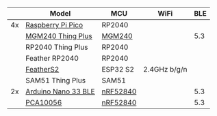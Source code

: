 |   |Model           |MCU|WiFi|BLE|
|---|---|---|---|---|
|4x|[Raspberry Pi Pico](https://www.raspberrypi.com/products/raspberry-pi-pico/)|RP2040|||
||[MGM240 Thing Plus](https://www.sparkfun.com/products/20270)|[MGM240](https://www.silabs.com/wireless/zigbee/efr32mg24-series-2-modules/device.mgm240pa22vna)||5.3|
||RP2040 Thing Plus|RP2040|||
||Feather RP2040|RP2040|||
||[FeatherS2](https://feathers2.io/)|ESP32 S2|2.4GHz b/g/n||
||SAM51 Thing Plus|SAM51|||
|2x|[Arduino Nano 33 BLE](https://store.arduino.cc/products/arduino-nano-33-ble)|[nRF52840](https://www.nordicsemi.com/Products/nRF52840)||5.3|
||[PCA10056](https://infocenter.nordicsemi.com/pdf/nRF52840_DK_User_Guide_20201203.pdf)|[nRF52840](https://www.nordicsemi.com/Products/nRF52840)||5.3|